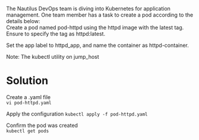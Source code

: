 The Nautilus DevOps team is diving into Kubernetes for application management. One team member has a task to create a pod according to the details below:  
Create a pod named pod-httpd using the httpd image with the latest tag. Ensure to specify the tag as httpd:latest.

Set the app label to httpd_app, and name the container as httpd-container.

Note: The kubectl utility on jump_host


# Solution
Create a .yaml file  
`vi pod-httpd.yaml`   

Apply the configuration
`kubectl apply -f pod-httpd.yaml`  

Confirm the pod was created  
`kubectl get pods`  



